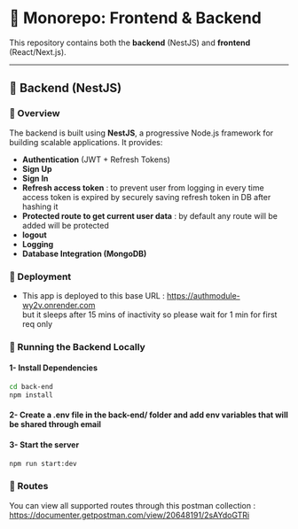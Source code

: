 # 📌 Monorepo: Frontend & Backend

This repository contains both the **backend** (NestJS) and **frontend** (React/Next.js).

---

## 📍 Backend (NestJS)

### 📌 Overview

The backend is built using **NestJS**, a progressive Node.js framework for building scalable applications. It provides:

- **Authentication** (JWT + Refresh Tokens)
- **Sign Up**
- **Sign In**
- **Refresh access token** : to prevent user from logging in every time access token is expired by securely saving refresh token in DB after hashing it
- **Protected route to get current user data** : by default any route will be added will be protected
- **logout**
- **Logging**
- **Database Integration (MongoDB)**

### 📌 Deployment

- This app is deployed to this base URL : https://authmodule-wy2v.onrender.com  
  but it sleeps after 15 mins of inactivity so please wait for 1 min for first req only

### 🚀 Running the Backend Locally

#### 1- Install Dependencies

```sh
cd back-end
npm install
```

#### 2- Create a .env file in the back-end/ folder and add env variables that will be shared through email

#### 3- Start the server

```sh
npm run start:dev
```

### 📌 Routes

You can view all supported routes through this postman collection : https://documenter.getpostman.com/view/20648191/2sAYdoGTRi
